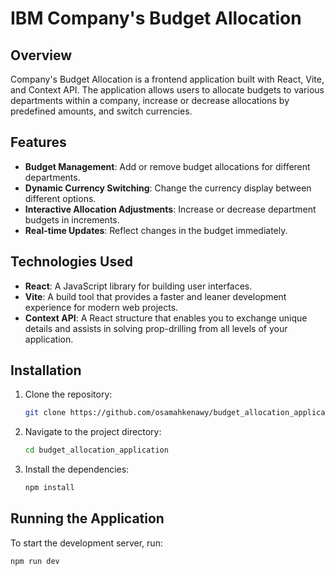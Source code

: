 # IBM Company's Budget Allocation

## Overview

Company's Budget Allocation is a frontend application built with React, Vite, and Context API. The application allows users to allocate budgets to various departments within a company, increase or decrease allocations by predefined amounts, and switch currencies.

## Features

- **Budget Management**: Add or remove budget allocations for different departments.
- **Dynamic Currency Switching**: Change the currency display between different options.
- **Interactive Allocation Adjustments**: Increase or decrease department budgets in increments.
- **Real-time Updates**: Reflect changes in the budget immediately.

## Technologies Used

- **React**: A JavaScript library for building user interfaces.
- **Vite**: A build tool that provides a faster and leaner development experience for modern web projects.
- **Context API**: A React structure that enables you to exchange unique details and assists in solving prop-drilling from all levels of your application.

## Installation

1. Clone the repository:

    ```bash
    git clone https://github.com/osamahkenawy/budget_allocation_application.git
    ```

2. Navigate to the project directory:

    ```bash
    cd budget_allocation_application
    ```

3. Install the dependencies:

    ```bash
    npm install
    ```

## Running the Application

To start the development server, run:

```bash
npm run dev
